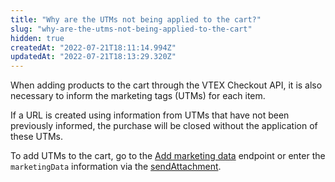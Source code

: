 ```yaml
---
title: "Why are the UTMs not being applied to the cart?"
slug: "why-are-the-utms-not-being-applied-to-the-cart"
hidden: true
createdAt: "2022-07-21T18:11:14.994Z"
updatedAt: "2022-07-21T18:13:29.320Z"
---
```

When adding products to the cart through the VTEX Checkout API, it is also necessary to inform the marketing tags (UTMs) for each item.

If a URL is created using information from UTMs that have not been previously informed, the purchase will be closed without the application of these UTMs.

To add UTMs to the cart, go to the [Add marketing data](https://developers.vtex.com/vtex-rest-api/reference/addmarketingdata) endpoint or enter the `marketingData` information via the [sendAttachment](https://developers.vtex.com/vtex-rest-api/docs/vtexjs-for-checkout#sendattachmentattachmentid-attachment-expectedorderformsections).